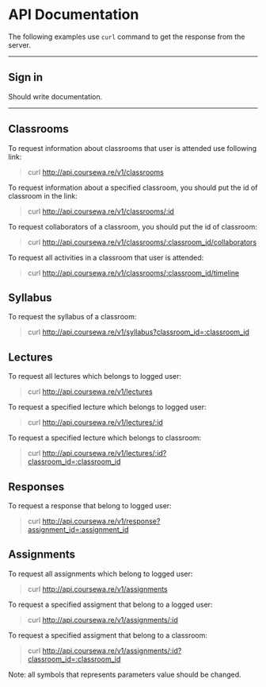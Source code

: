 API Documentation
======================================

The following examples use `curl` command to get the response from the server.

* * *
Sign in
-------

Should write documentation.
* * *

Classrooms
----------

To request information about classrooms that user is attended use following link:
> curl http://api.coursewa.re/v1/classrooms

To request information about a specified classroom, you should put the id of classroom in the link:
> curl http://api.coursewa.re/v1/classrooms/:id

To request collaborators of a classroom, you should put the id of classroom:
> curl http://api.coursewa.re/v1/classrooms/:classroom_id/collaborators

To request all activities in a classroom that user is attended:
> curl http://api.coursewa.re/v1/classrooms/:classroom_id/timeline

Syllabus
--------

To request the syllabus of a classroom:
> curl http://api.coursewa.re/v1/syllabus?classroom_id=:classroom_id

Lectures
--------
To request all lectures which belongs to logged user:
> curl http://api.coursewa.re/v1/lectures

To request a specified lecture which belongs to logged user:
> curl http://api.coursewa.re/v1/lectures/:id

To request a specified lecture which belongs to classroom:
> curl http://api.coursewa.re/v1/lectures/:id?classroom_id=:classroom_id

Responses
---------

To request a response that belong to logged user:
> curl http://api.coursewa.re/v1/response?assignment_id=:assignment_id

Assignments
-----------

To request all assignments which belong to logged user:
> curl http://api.coursewa.re/v1/assignments

To request a specified assigment that belong to a logged user:
> curl http://api.coursewa.re/v1/assignments/:id

To request a specified assigment that belong to a classroom:
> curl http://api.coursewa.re/v1/assignments/:id?classroom_id=:classroom_id

Note: all symbols that represents parameters value should be changed.
